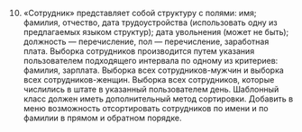 10. «Сотрудник» представляет собой структуру с полями: имя; фамилия, отчество, дата
трудоустройства (использовать одну из предлагаемых языком структур); дата
увольнения (может не быть); должность — перечисление, пол — перечисление,
заработная плата. Выборка сотрудников производится путем указания
пользователем подходящего интервала по одному из критериев: фамилия, зарплата.
Выборка всех сотрудников-мужчин и выборка всех сотрудников-женщин. Выборка
всех сотрудников, которые числились в штате в указанный пользователем день.
Шаблонный класс должен иметь дополнительный метод сортировки. Добавить
в меню возможность отсортировать сотрудников по имени и по фамилии в прямом
и обратном порядке.
